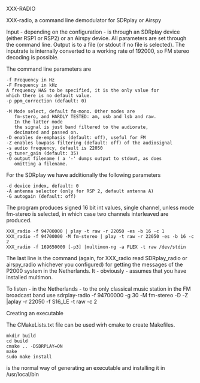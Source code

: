 XXX-RADIO


XXX-radio, a command line demodulator for SDRplay or Airspy

Input - depending on the configuration - is through an SDRplay device
(either RSP1 or RSP2) or an Airspy device. All parameters
are set through the command line. Output is to a file (or stdout if
no file is selected). The inputrate is internally converted to
a working rate of 192000, so FM stereo decoding is possible.

The command line parameters are

	-f Frequency in Hz
	-F Frequency in kHz
	A frequency HAS to be specified, it is the only value for
	which there is no default value.
	-p ppm_correction (default: 0)

	-M Mode select, default fm-mono. Other modes are
	   fm-stero, and HARDLY TESTED: am, usb and lsb and raw.
	   In the latter mode
	   the signal is just band filtered to the audiorate,
	   decimated and passed on.
	-D enables de-emphasis (default: off), useful for FM
	-Z enables lowpass filtering (default: off) of the audiosignal
	-s audio frequency, default is 22050
	-g tuner_gain (default: 35)
	-O output filename ( a '-' dumps output to stdout, as does
	   omitting a filename.

For the SDRplay we have additionally the following parameters

	-d device index, default: 0
	-A antenna selector (only for RSP 2, default antenna A)
	-G autogain (default: off)

The program produces signed 16 bit int values, single channel,
unless mode fm-stereo is selected, in which case two channels
interleaved are produced.

	XXX_radio -f 94700000 | play -t raw -r 22050 -es -b 16 -c 1 
	XXX_radio -f 94700000 -M fm-stereo | play -t raw -r 22050 -es -b 16 -c 2 
	XXX_radio -f 169650000 [-p3] |multimon-ng -a FLEX -t raw /dev/stdin

The last line is the command (again, for XXX_radio read SDRplay_radio or airspy_radio whichever you configured) for getting the messages of the P2000 system in the Netherlands. It - obviously - assumes that you have installed multimon.

To listen - in the Netherlands - to the only classical music station in the FM broadcast band use
sdrplay-radio -f 94700000 -g 30 -M fm-stereo -D -Z |aplay -r 22050 -f S16_LE -t raw -c 2

Creating an executable

The CMakeLists.txt file can be used wirh cmake to create Makefiles. 

	mkdir build
	cd build
	cmake .. -DSDRPLAY=ON
	make
	sudo make install

is the normal way of generating an executable and installing it in /usr/local/bin



